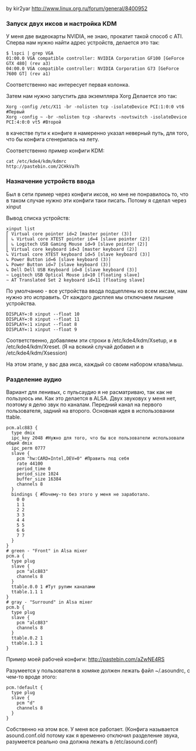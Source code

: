 by kir2yar <http://www.linux.org.ru/forum/general/8400952>

### Запуск двух иксов и настройка KDM

У меня две видеокарты NVIDIA, не знаю, прокатит такой способ с ATI.
Сперва нам нужно найти адрес устройств, делается это так:

    $ lspci | grep VGA
    01:00.0 VGA compatible controller: NVIDIA Corporation GF100 [GeForce GTX 480] (rev a3)
    04:00.0 VGA compatible controller: NVIDIA Corporation G73 [GeForce 7600 GT] (rev a1)

Соответственно нас интересует первая колонка.

Затем нам нужно запустить два экземпляра Xorg Делается это так:

    Xorg -config /etc/X11 -br -nolisten tcp -isolateDevice PCI:1:0:0 vt6 #Первый
    Xorg -config ~ -br -nolisten tcp -sharevts -novtswitch -isolateDevice PCI:4:0:0 vt5 #Второй

в качестве пути к конфиге я намеренно указал неверный путь, для того,
что бы конфига сгенерилась на лету.

Соответственно пример конфиги KDM:

    cat /etc/kde4/kdm/kdmrc
    http://pastebin.com/2CHkVa7h

### Назначение устройств ввода

Был в сети пример через конфиги иксов, но мне не понравилось то, что в
таком случае нужно эти конфиги таки писать. Потому я сделал через
xinput

Вывод списка устройств:

    xinput list
    ⎡ Virtual core pointer id=2 [master pointer (3)]
    ⎜ ↳ Virtual core XTEST pointer id=4 [slave pointer (2)]
    ⎜ ↳ Logitech USB Gaming Mouse id=9 [slave pointer (2)]
    ⎣ Virtual core keyboard id=3 [master keyboard (2)]
    ↳ Virtual core XTEST keyboard id=5 [slave keyboard (3)]
    ↳ Power Button id=6 [slave keyboard (3)]
    ↳ Power Button id=7 [slave keyboard (3)]
    ↳ Dell Dell USB Keyboard id=8 [slave keyboard (3)]
    ∼ Logitech USB Optical Mouse id=10 [floating slave]
    ∼ AT Translated Set 2 keyboard id=11 [floating slave]

По умолчанию - все устройства ввода подцеплены ко всем иксам, нам нужно
это исправить. От каждого дисплея мы отключаем лишние устройства.

    DISPLAY=:0 xinput --float 10
    DISPLAY=:0 xinput --float 11
    DISPLAY=:1 xinput --float 8
    DISPLAY=:1 xinput --float 9

Соответственно, добавляем эти строки в /etc/kde4/kdm/Xsetup, и в
/etc/kde4/kdm/Xreset. (Я на всякий случай добавил и в
/etc/kde4/kdm/Xsession)

На этом этапе, у вас два икса, каждый со своим набором клава/мыш.

### Разделение аудио

Вариант для ленивых, с пульсаудио я не расматриваю, так как не пользуюсь
им. Как это делается в ALSA. Двух звуковух у меня нет, поэтому я делю
звук по каналам. Передний канал на первого пользователя, задний на
второго. Основная идея в использовании ttable.

    pcm.alc883 {
      type dmix
      ipc_key 2048 #Нужно для того, что бы все пользователи использовали общий dmix
      ipc_perm 0777
      slave {
        pcm "hw:CARD=Intel,DEV=0" #Править под себя
        rate 44100
        period_time 0
        period_size 1024
        buffer_size 16384
        channels 8
      }
      bindings { #Почему-то без этого у меня не заработало.
        0 0
        1 1
        2 2
        3 3
        4 4
        5 5
        6 6
        7 7
      }
    }
    # green - "Front" in Alsa mixer
    pcm.a {
      type plug
      slave {
        pcm "alc883"
        channels 8
      }
      ttable.0.0 1 #Тут рулим каналами
      ttable.1.1 1
    }
    # gray - "Surround" in Alsa mixer
    pcm.b {
      type plug
      slave {
        pcm "alc883"
        channels 8
      }
      ttable.0.2 1
      ttable.1.3 1
    }

Пример моей рабочей конфиги: <http://pastebin.com/aZwNE4RS>

Разумеется у пользователя в хомяке должен лежать файл \~/.asoundrc, с
чем-то вроде этого:

    pcm.!default {
      type plug
      slave {
        pcm "d"
        channels 8
      }
    }

Собственно на этом все. У меня все работает. (Конфига называется
asound.conf.old потому как я временно отключил разделение звука,
разумеется реально она должна лежать в /etc/asound.conf)
